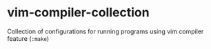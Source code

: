 # vim-compiler-collection
Collection of configurations for running programs using vim compiler feature (`:make`)
